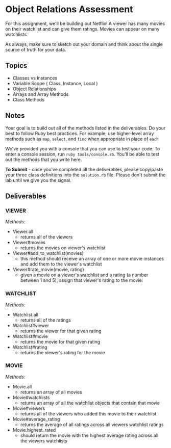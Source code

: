# Object Relations Assessment

For this assignment, we'll be building out Netflix! A viewer has many movies on their watchlist and can give them ratings. Movies can appear on many watchlists.

As always, make sure to sketch out your domain and think about the single source of truth for your data.

## Topics

+ Classes vs Instances
+ Variable Scope ( Class, Instance, Local )
+ Object Relationships
+ Arrays and Array Methods
+ Class Methods

## Notes

Your goal is to build out all of the methods listed in the deliverables. Do your best to follow Ruby best practices. For example, use higher-level array methods such as `map`, `select`, and `find` when appropriate in place of `each`

We've provided you with a console that you can use to test your code. To enter a console session, run `ruby tools/console.rb`. You'll be able to test out the methods that you write here.

**To Submit** - once you've completed all the deliverables, please copy/paste your three class definitions into the `solution.rb` file. Please don't submit the lab until we give you the signal.

## Deliverables

### VIEWER

*Methods:*
+ Viewer.all
  + returns all of the viewers
+ Viewer#movies
  + returns the movies on viewer's watchlist
+ Viewer#add_to_watchlist(movies)
  + this method should receive an array of one or more movie instances and add them to the viewer's watchlist
+ Viewer#rate_movie(movie, rating)
  + given a movie on a viewer's watchlist and a rating (a number between 1 and 5), assign that viewer's rating to the movie.

### WATCHLIST

*Methods:*
+ Watchlist.all
  + returns all of the ratings
+ Watchlist#viewer
  + returns the viewer for that given rating
+ Watchlist#movie
  + returns the movie for that given rating
+ Watchlist#rating
  + returns the viewer's rating for the movie

### MOVIE

*Methods:*
+ Movie.all
  + returns an array of all movies
+ Movie#watchlists
  + returns an array of all the watchlist objects that contain that movie
+ Movie#viewers
  + returns all of the viewers who added this movie to their watchlist
+ Movie#average_rating
  + returns the average of all ratings across all viewers watchlist ratings
+ Movie.highest_rated
  + should return the movie with the highest average rating across all the viewers watchlists
